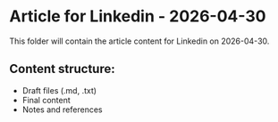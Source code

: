 # Article for Linkedin - 2026-04-30

This folder will contain the article content for Linkedin on 2026-04-30.

## Content structure:
- Draft files (.md, .txt)
- Final content
- Notes and references
